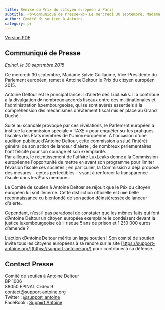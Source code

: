 ```yaml
---
title: Remise du Prix du citoyen européen à Paris
subtitle: <b>Communiqué de Presse</b> Le mercredi 30 septembre, Madame Sylvie Guillaume, Vice-Présidente du Parlement européen, remet à Antoine Deltour le Prix du citoyen européen 2015.
author: Comité de soutien à Antoine
category: pr
---
```


<a href="/docs/pr/2015-09-30-pr-prix-citoyen-FR.pdf"><i class="fa fa-file-pdf-o"></i> <span>Version PDF</span></a>

## Communiqué de Presse

_Épinal, le 30 septembre 2015_

Ce mercredi 30 septembre, Madame Sylvie Guillaume, Vice-Présidente du Parlement européen, remet à Antoine Deltour le Prix du citoyen européen 2015.

Antoine Deltour est le principal lanceur d’alerte des LuxLeaks. Il a contribué à la divulgation de nombreux accords fiscaux entre des multinationales et l'administration luxembourgeoise, qui se sont avérés essentiels à la compréhension des mécanismes d'évitement fiscal mis en place au Grand Duché.

Suite au scandale provoqué par ces révélations, le Parlement européen a institué la commission spéciale « TAXE » pour enquêter sur les pratiques fiscales des États membres de l'Union europénne. À l'occasion d'une audition publique d'Antoine Deltour, cette commission a salué l’intérêt général de son action de lanceur d'alerte ; de nombreux parlementaires l'ont félicité pour son courage et son exemplarité.  
Par ailleurs, le retentissement de l'affaire LuxLeaks donne à la Commission européenne l'opportunité de mettre en avant son programme pour limiter l’évasion fiscale des sociétés ; en particulier, la Commission a déjà proposé des mesures – certes perfectibles – visant à renforcer la transparence fiscale dans les États membres.

Le Comité de soutien à Antoine Deltour se réjouit que le Prix du citoyen européen lui soit décerné. Cette distinction officielle est une belle reconnaissance du bienfondé de son action déinstéressée de lanceur d'alerte.

Cependant, n’est-il pas paradoxal de constater que les mêmes faits qui font d’Antoine Deltour un citoyen européen exemplaire le conduisent devant la justice luxembourgeoise où il risque 5 ans de prison et 1 250 000 euros d’amende ?

L’action d’Antoine Deltour mérite un large soutien ! Son comité de soutien invite tous les citoyens européens à se rendre sur le site [https://support-antoine.org/](https://support-antoine.org/) pour contribuer à sa défense.

## Contact Presse

Comité de soutien à Antoine Deltour  
BP 1006  
88050 EPINAL Cedex 9  
[contact@support-antoine.org](mailto:contact@support-antoine.org)  
Twitter : [@support_antoine](https://twitter.com/support_antoine)  
FaceBook : [Support Antoine](https://www.facebook.com/pages/Support-Antoine/388682861307176)
